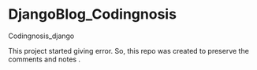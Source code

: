 # DjangoBlog_Codingnosis
Codingnosis_django



This project started giving error. So, this repo was created to preserve the comments and notes .
